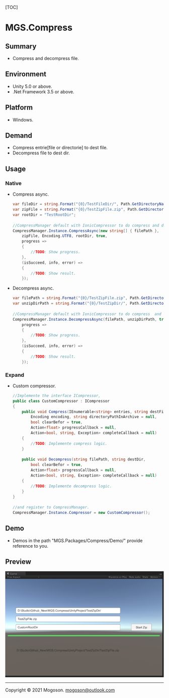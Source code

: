 [TOC]

# MGS.Compress

## Summary
- Compress and decompress file.

## Environment
- Unity 5.0 or above.
- .Net Framework 3.5 or above.

## Platform
- Windows.

## Demand
- Compress entrie[file or directorie] to dest file.
- Decompress file to dest dir.

## Usage
### Native

- Compress async.

  ```c#
  var fileDir = string.Format("{0}/TestFileDir/", Path.GetDirectoryName(filePath));
  var zipFile = string.Format("{0}/TestZipFile.zip", Path.GetDirectoryName(filePath));
  var rootDir = "TestRootDir";
  
  //CompressManager default with IonicCompressor to do compress and decompress tasks.
  CompressManager.Instance.CompressAsync(new string[] { filePath }, 
      zipFile, Encoding.UTF8, rootDir, true,
      progress =>
      {
          //TODO: Show progress.
      },
      (isSucceed, info, error) =>
      {
          //TODO: Show result.
      });
  ```
  
- Decompress async.

  ```C#
  var filePath = string.Format("{0}/TestZipFile.zip", Path.GetDirectoryName(filePath));
  var unzipDirPath = string.Format("{0}/TestZipDir/", Path.GetDirectoryName(filePath));
  
  //CompressManager default with IonicCompressor to do compress  and decompress tasks.
  CompressManager.Instance.DecompressAsync(filePath, unzipDirPath, true,
      progress =>
      {
          //TODO: Show progress.
      },
      (isSucceed, info, error) =>
      {
          //TODO: Show result.
      });
  ```

### Expand

- Custom compressor.

  ```C#
  //Implemente the interface ICompressor,
  public class CustomCompressor : ICompressor
  {
      public void Compress(IEnumerable<string> entries, string destFile,
          Encoding encoding, string directoryPathInArchive = null,
          bool clearBefor = true,
          Action<float> progressCallback = null,
          Action<bool, string, Exception> completeCallback = null)
      {
          //TODO: Implemente compress logic.
      }
  
      public void Decompress(string filePath, string destDir,
          bool clearBefor = true,
          Action<float> progressCallback = null,
          Action<bool, string, Exception> completeCallback = null)
      {
          //TODO: Implemente decompress logic.
      }
  }
  
  //and register to CompressManager.
  CompressManager.Instance.Compressor = new CustomCompressor();
  ```

## Demo
- Demos in the path "MGS.Packages/Compress/Demo/" provide reference to you.

## Preview
![Compress](./Attachment/images/Compress.PNG)

------

Copyright © 2021 Mogoson.	mogoson@outlook.com